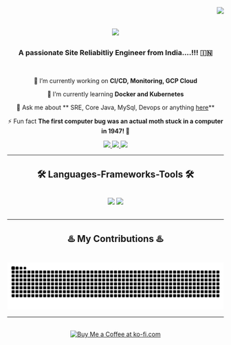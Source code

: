 <img align="right" src="https://visitor-badge.laobi.icu/badge?page_id=Saif7M" />

<h1 align="center">
    <img src="https://readme-typing-svg.herokuapp.com/?font=Righteous&size=35&center=true&vCenter=true&width=500&height=70&duration=4000&lines=Hi+There!+🙋‍♂️;+I'm+Khajasaifan+Mulla!;" />
</h1>

<h3 align="center">A passionate Site Reliabitliy Engineer from India....!!! 🇮🇳</h3>

<br/>

<div align="center">
 
 🔭 I’m currently working on **CI/CD, Monitoring, GCP Cloud**
 
 🌱 I’m currently learning **Docker and Kubernetes**

💬 Ask me about ** SRE, Core Java, MySql, Devops or anything [here](https://github.com/Saif7M/Saif7M/issues)**

⚡ Fun fact **The first computer bug was an actual moth stuck in a computer in 1947! 🐛**

 </div>
 
<div align="center"> 
  <a href="mailto:saifan.mulla91@gmail.com">
    <img src="https://img.shields.io/badge/Gmail-333333?style=for-the-badge&logo=gmail&logoColor=red" />
  </a>
  <a href="https://www.linkedin.com/in/khajasaifan/" target="_blank">
    <img src="https://img.shields.io/badge/LinkedIn-0077B5?style=for-the-badge&logo=linkedin&logoColor=white" target="_blank" />
  </a>
  <a href="https://github.com/Saif7M" target="_blank">
     <img src="https://img.shields.io/badge/Portfolio-FF5722?style=for-the-badge&logo=todoist&logoColor=white" target="_blank" /> <!-- sqlite, safari, google-chrome are other good icon options -->
  </a>
</div>

 <hr/>
 
<h2 align="center"> 🛠 Languages-Frameworks-Tools 🛠 </h2>
<br/>
<div align="center">
    <img src="https://skillicons.dev/icons?i=c,java,selenium,mysql,html,css,javascript,vscode,eclipse,github" />
    <img src="https://skillicons.dev/icons?i=jenkins,linux,aws,gcp,azure,git,terraform,kubernetes,docker,vim,grafana,prometheus" /><br>
</div>

<br/>
<hr/>

<div align="center">
  <h2>♨️ My Contributions ♨️</h2>
  <br>
  <img alt="snake eating my contributions" src="https://raw.githubusercontent.com/Saif7M/Saif7M/output/github-contribution-grid-snake.svg" />
  
  <br/>
</div>

<hr/>

<br/>

<div align="center">
<a href='' target='_blank'><img height='64' style='border:0px;height:64px;' src='https://storage.ko-fi.com/cdn/kofi1.png?v=3' border='0' alt='Buy Me a Coffee at ko-fi.com' /></a>
</div>

<br/>
